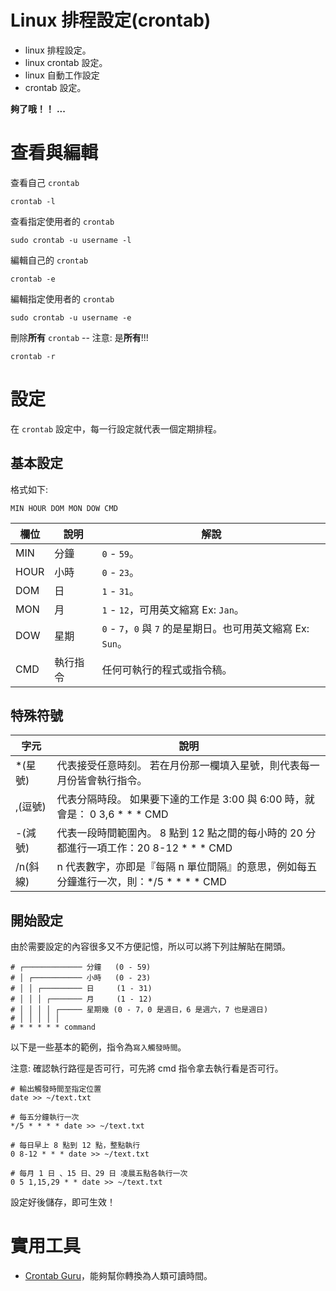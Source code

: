 # Linux 排程設定(crontab)

* linux 排程設定。
* linux crontab 設定。
* linux 自動工作設定
* crontab 設定。

**夠了哦！！**
**...**

<!--more-->

# 查看與編輯

查看自己 `crontab`
```
crontab -l
```

查看指定使用者的 `crontab`
```
sudo crontab -u username -l
```

編輯自己的 `crontab`
```
crontab -e
```

編輯指定使用者的 `crontab`
```
sudo crontab -u username -e
```

刪除**所有** `crontab` -- 注意: 是**所有**!!!
```
crontab -r
```

# 設定

在 `crontab` 設定中，每一行設定就代表一個定期排程。

## 基本設定
格式如下:
```
MIN HOUR DOM MON DOW CMD 
```

欄位 | 說明 | 解說
-----|-----|----
MIN | 分鐘 | `0` - `59`。
HOUR | 小時 | `0` - `23`。
DOM  | 日 | `1` - `31`。
MON | 月 | `1` - `12`，可用英文縮寫 Ex: `Jan`。
DOW | 星期 | `0` - `7`，`0` 與 `7` 的是星期日。也可用英文縮寫 Ex: `Sun`。
CMD | 執行指令 | 任何可執行的程式或指令稿。

## 特殊符號

字元 | 說明
----|----
*(星號) | 代表接受任意時刻。 若在月份那一欄填入星號，則代表每一月份皆會執行指令。
,(逗號) | 代表分隔時段。 如果要下達的工作是 3:00 與 6:00 時，就會是： 0 3,6 * * * CMD
-(減號) | 代表一段時間範圍內。 8 點到 12 點之間的每小時的 20 分都進行一項工作：20 8-12 * * * CMD
/n(斜線) | n 代表數字，亦即是『每隔 n 單位間隔』的意思，例如每五分鐘進行一次，則：*/5 * * * * CMD

## 開始設定

由於需要設定的內容很多又不方便記憶，所以可以將下列註解貼在開頭。

```
# ┌───────────── 分鐘   (0 - 59)
# │ ┌─────────── 小時   (0 - 23)
# │ │ ┌───────── 日     (1 - 31)
# │ │ │ ┌─────── 月     (1 - 12)
# │ │ │ │ ┌───── 星期幾 (0 - 7，0 是週日，6 是週六，7 也是週日)
# │ │ │ │ │
# * * * * * command
```

以下是一些基本的範例，指令為`寫入觸發時間`。 

注意: 確認執行路徑是否可行，可先將 cmd 指令拿去執行看是否可行。
```
# 輸出觸發時間至指定位置
date >> ~/text.txt
```

```
# 每五分鐘執行一次
*/5 * * * * date >> ~/text.txt

# 每日早上 8 點到 12 點，整點執行
0 8-12 * * * date >> ~/text.txt

# 每月 1 日 、15 日、29 日 凌晨五點各執行一次
0 5 1,15,29 * * date >> ~/text.txt
```

設定好後儲存，即可生效！


# 實用工具
* [Crontab Guru](https://crontab.guru/#10_5_*_*_*)，能夠幫你轉換為人類可讀時間。



